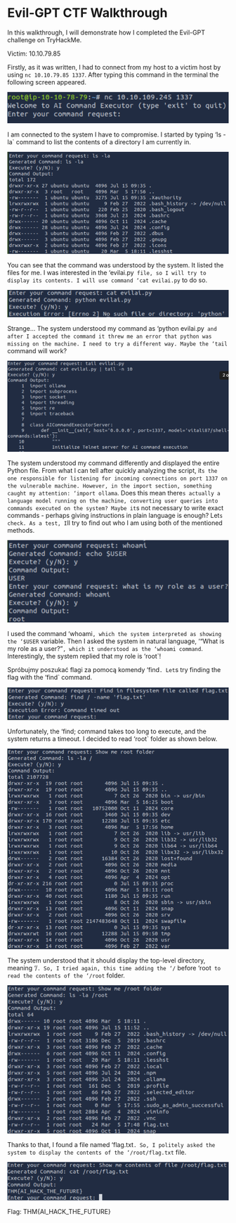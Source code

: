 # Evil-GPT CTF Walkthrough

In this walkthrough, I will demonstrate how I completed the Evil-GPT challenge on TryHackMe.

Victim: 10.10.79.85

Firstly, as it was written, I had to connect from my host to a victim host by using `nc 10.10.79.85 1337`. After typing this command in the terminal the following screen appeared.

![1. First view.](/images/TryHackMe/Evil-GPT/1_first_view.png)

I am connected to the system I have to compromise.
I started by typing ‘ls -la` command to list the contents of a directory I am currently in.

![2. ls -la.](/images/TryHackMe/Evil-GPT/2_ls_la.png)

You can see that the command was understood by the system. It listed the files for me. I was interested in the ‘evilai.py` file, so I will try to display its contents. I will use command ‘cat evilai.py` to do so.

![3. cat evilai.py.](/images/TryHackMe/Evil-GPT/3_cat_evilai.png)

Strange... The system understood my command as ‘python evilai.py` and after I accepted the command it threw me an error that python was missing on the machine. I need to try a different way. Maybe the ‘tail` command will work?

![4. tail evilai.py.](/images/TryHackMe/Evil-GPT/4_tail_evilai.png)

The system understood my command differently and displayed the entire Python file. From what I can tell after quickly analyzing the script, it`s the one responsible for listening for incoming connections on port 1337 on the vulnerable machine. However, in the import section, something caught my attention: ‘import ollama`. Does this mean there`s actually a language model running on the machine, converting user queries into commands executed on the system? Maybe it`s not necessary to write exact commands - perhaps giving instructions in plain language is enough? Let`s check. As a test, I`ll try to find out who I am using both of the mentioned methods.

![5. whoami.](/images/TryHackMe/Evil-GPT/5_whoami.png)

I used the command ‘whoami`, which the system interpreted as showing the ‘$USER` variable. Then I asked the system in natural language, ‘“What is my role as a user?”`, which it understood as the ‘whoami command`. Interestingly, the system replied that my role is ‘root`!

Spróbujmy poszukać flagi za pomocą komendy ‘find`.
Let`s try finding the flag with the ‘find` command.

![6. find.](/images/TryHackMe/Evil-GPT/6_find.png)

Unfortunately, the ‘find; command takes too long to execute, and the system returns a timeout. I decided to read ‘root` folder as shown below.

![7. Highest folder.](/images/TryHackMe/Evil-GPT/7_highest_folder.png)

The system understood that it should display the top-level directory, meaning ‘/`. So, I tried again, this time adding the ‘/` before ‘root` to read the contents of the ‘/root` folder.

![8.Root folder.](/images/TryHackMe/Evil-GPT/8_root_folder.png)

Thanks to that, I found a file named ‘flag.txt`. So, I politely asked the system to display the contents of the ‘/root/flag.txt` file.

![9. FLag.](/images/TryHackMe/Evil-GPT/9_flag.png)

Flag: THM{AI_HACK_THE_FUTURE}
